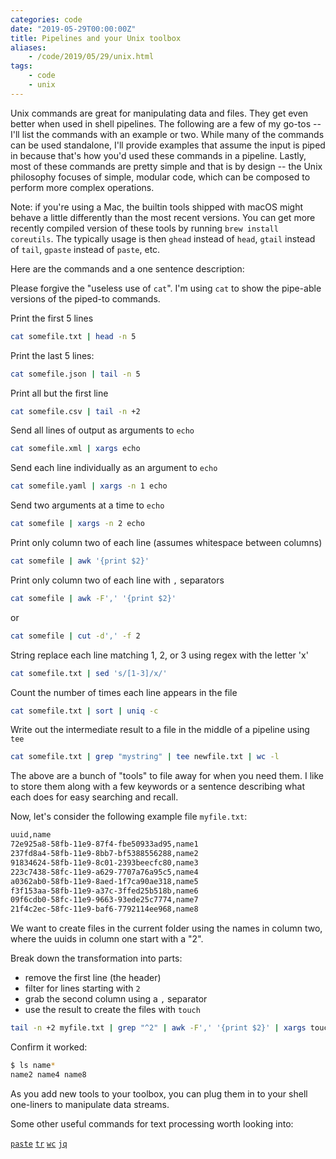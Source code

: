 ```yaml
---
categories: code
date: "2019-05-29T00:00:00Z"
title: Pipelines and your Unix toolbox
aliases:
    - /code/2019/05/29/unix.html
tags:
    - code
    - unix
---
```


Unix commands are great for manipulating data and files. They get even better when used in shell pipelines. The following are a few of my go-tos -- I'll list the commands with an example or two. While many of the commands can be used standalone, I'll provide examples that assume the input is piped in because that's how you'd used these commands in a pipeline. Lastly, most of these commands are pretty simple and that is by design -- the Unix philosophy focuses of simple, modular code, which can be composed to perform more complex operations.

Note: if you're using a Mac, the builtin tools shipped with macOS might behave a little differently than the most recent versions. You can get more recently compiled version of these tools by running `brew install coreutils`. The typically usage is then `ghead` instead of `head`, `gtail` instead of `tail`, `gpaste` instead of `paste`, etc.

Here are the commands and a one sentence description:

Please forgive the "useless use of `cat`". I'm using `cat` to show the pipe-able versions of the piped-to commands.

Print the first 5 lines

```sh
cat somefile.txt | head -n 5
```

Print the last 5 lines:

```sh
cat somefile.json | tail -n 5
```

Print all but the first line

```sh
cat somefile.csv | tail -n +2
```

Send all lines of output as arguments to `echo`

```sh
cat somefile.xml | xargs echo
```

Send each line individually as an argument to `echo`

```sh
cat somefile.yaml | xargs -n 1 echo
```

Send two arguments at a time to `echo`

```sh
cat somefile | xargs -n 2 echo
```

Print only column two of each line (assumes whitespace between columns)

```sh
cat somefile | awk '{print $2}'
```

Print only column two of each line with `,` separators

```sh
cat somefile | awk -F',' '{print $2}'
```

or

```sh
cat somefile | cut -d',' -f 2
```

String replace each line matching 1, 2, or 3 using regex with the letter 'x'

```sh
cat somefile.txt | sed 's/[1-3]/x/'
```

Count the number of times each line appears in the file

```sh
cat somefile.txt | sort | uniq -c
```

Write out the intermediate result to a file in the middle of a pipeline using `tee`

```sh
cat somefile.txt | grep "mystring" | tee newfile.txt | wc -l
```

The above are a bunch of "tools" to file away for when you need them. I like to store them along with a few keywords or a sentence describing what each does for easy searching and recall.

Now, let's consider the following example file `myfile.txt`:

```sh
uuid,name
72e925a8-58fb-11e9-87f4-fbe50933ad95,name1
237fd8a4-58fb-11e9-8bb7-bf5388556288,name2
91834624-58fb-11e9-8c01-2393beecfc80,name3
223c7438-58fc-11e9-a629-7707a76a95c5,name4
a0362ab0-58fb-11e9-8aed-1f7ca90ae318,name5
f3f153aa-58fb-11e9-a37c-3ffed25b518b,name6
09f6cdb0-58fc-11e9-9663-93ede25c7774,name7
21f4c2ec-58fc-11e9-baf6-7792114ee968,name8
```

We want to create files in the current folder using the names in column two, where the uuids in column one start with a "2".

Break down the transformation into parts:

- remove the first line (the header)
- filter for lines starting with `2`
- grab the second column using a `,` separator
- use the result to create the files with `touch`

```sh
tail -n +2 myfile.txt | grep "^2" | awk -F',' '{print $2}' | xargs touch
```

Confirm it worked:

```sh
$ ls name*
name2 name4 name8
```

As you add new tools to your toolbox, you can plug them in to your shell one-liners to manipulate data streams.

Some other useful commands for text processing worth looking into:

[`paste`](http://cheat.sh/paste)
[`tr`](http://cheat.sh/tr)
[`wc`](http://cheat.sh/wc)
[`jq`](https://stedolan.github.io/jq/manual/)
